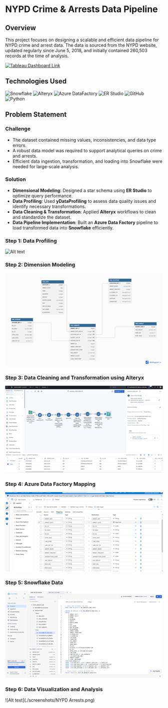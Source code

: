 # **NYPD Crime & Arrests Data Pipeline**  

## **Overview**  
This project focuses on designing a scalable and efficient data pipeline for NYPD crime and arrest data. The data is sourced from the NYPD website, updated regularly since June 5, 2018, and initially contained 260,503 records at the time of analysis.  

[![Tableau Dashboard Link](https://img.shields.io/badge/Tableau_Dashboard_Link-4285F4?style=for-the-badge&logo=codelabs&logoColor=white)](https://public.tableauD)

## **Technologies Used**  
![Snowflake](https://img.shields.io/badge/Snowflake-0093F1?style=for-the-badge&logo=snowflake&logoColor=white)
![Alteryx](https://img.shields.io/badge/Alteryx-E84D3D?style=for-the-badge&logoColor=white)
![Azure DataFactory](https://img.shields.io/badge/Azure%20DataFactory-0089D6?style=for-the-badge&logo=microsoft-azure&logoColor=white)
![ER Studio](https://img.shields.io/badge/ER%20Studio-4EA94B?style=for-the-badge&logoColor=white)
![GitHub](https://img.shields.io/badge/GitHub-100000?style=for-the-badge&logo=github&logoColor=white)
![Python](https://img.shields.io/badge/Python-FFD43B?style=for-the-badge&logo=python&logoColor=blue)

## **Problem Statement**  

### **Challenge**  
- The dataset contained missing values, inconsistencies, and data type errors.  
- A robust data model was required to support analytical queries on crime and arrests.  
- Efficient data ingestion, transformation, and loading into Snowflake were needed for large-scale analysis.  

### **Solution**  
- **Dimensional Modeling**: Designed a star schema using **ER Studio** to optimize query performance.  
- **Data Profiling**: Used **yDataProfiling** to assess data quality issues and identify necessary transformations.  
- **Data Cleaning & Transformation**: Applied **Alteryx** workflows to clean and standardize the dataset.  
- **Data Pipeline Implementation**: Built an **Azure Data Factory** pipeline to load transformed data into **Snowflake** efficiently.  

### Step 1: Data Profiling
![Alt text](./screenshots/DataProfling.png)

### Step 2: Dimension Modeling
![Alt text](./models/image.png)

### Step 3: Data Cleaning and Transformation using Alteryx
![Alt text](./screenshots/Alteryx.png)

### Step 4: Azure Data Factory Mapping
![Alt text](./screenshots/ADFMapping.png)

### Step 5: Snowflake Data
![Alt text](./screenshots/snowflakeLoad.png)

### Step 6: Data Visualization and Analysis
![Alt text](./screenshots/NYPD Arrests.png)